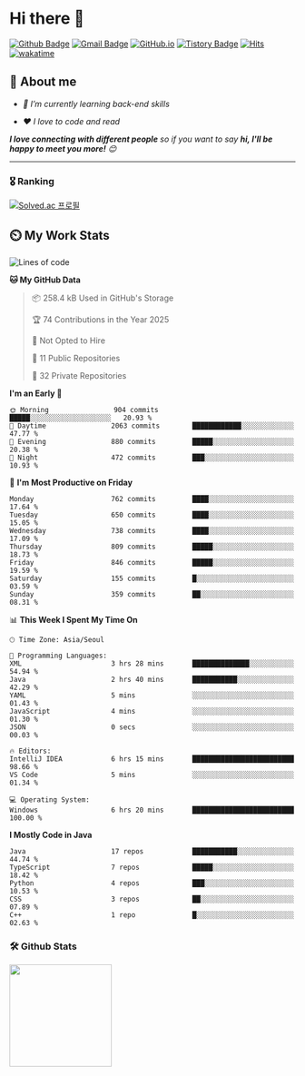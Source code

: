 # Hi there 👋
[![Github Badge](https://img.shields.io/badge/-uiw6unoh-grey?style=flat&logo=github&logoColor=white&link=https://github.com/uiw6unoh/)](https://www.github.com/uiw6unoh/) 
[![Gmail Badge](https://img.shields.io/badge/-uiw6unoh@naver.com-c14438?style=flat&logo=Gmail&logoColor=white&link=mailto:uiw6unoh@naver.com)](mailto:uiw6unoh@naver.com) 
[![GitHub.io](https://img.shields.io/badge/GitHub.io-orange?style=flat&logoColor=white)](https://uiw6unoh.github.io/)
[![Tistory Badge](https://img.shields.io/badge/Tech%20Blog-yellow?style=flat&logoColor=white)](https://www.uiw6unoh.com/)
[![Hits](https://hits.seeyoufarm.com/api/count/incr/badge.svg?url=https%3A%2F%2Fgithub.com%2Fuiw6unoh&count_bg=%2379C83D&title_bg=%23555555&icon=&icon_color=%23E7E7E7&title=hits&edge_flat=false)](https://hits.seeyoufarm.com)
[![wakatime](https://wakatime.com/badge/user/54252e40-b19e-45e1-9ec9-fb1c5a26c628.svg)](https://wakatime.com/@54252e40-b19e-45e1-9ec9-fb1c5a26c628)
<!-- [![Portfolio Badge](https://img.shields.io/badge/portfolio-web-blue?style=flat&link=https://github.com/uiw6unoh/)](https://github.com/uiw6unoh/)  -->

## 💬 About me
<em>
 
- 🌱 I’m currently learning back-end skills
 
- ❤️ I love to code and read
</em>

<em><b>I love connecting with different people</b> so if you want to say <b>hi, I'll be happy to meet you more!</b> 😊</em>

---
### 🎖️ Ranking
[![Solved.ac 프로필](http://mazassumnida.wtf/api/v2/generate_badge?boj=uiw6unoh)](https://www.acmicpc.net/user/uiw6unoh)

## ⏲️ My Work Stats
<!--[![uiw6unoh's wakatime stats](https://github-readme-stats.vercel.app/api/wakatime?username=uiw6unoh)]-->

<!--START_SECTION:waka-->
![Lines of code](https://img.shields.io/badge/From%20Hello%20World%20I%27ve%20Written-3.7%20million%20lines%20of%20code-blue)

**🐱 My GitHub Data** 

> 📦 258.4 kB Used in GitHub's Storage 
 > 
> 🏆 74 Contributions in the Year 2025
 > 
> 🚫 Not Opted to Hire
 > 
> 📜 11 Public Repositories 
 > 
> 🔑 32 Private Repositories 
 > 
**I'm an Early 🐤** 

```text
🌞 Morning                904 commits         █████░░░░░░░░░░░░░░░░░░░░   20.93 % 
🌆 Daytime                2063 commits        ████████████░░░░░░░░░░░░░   47.77 % 
🌃 Evening                880 commits         █████░░░░░░░░░░░░░░░░░░░░   20.38 % 
🌙 Night                  472 commits         ███░░░░░░░░░░░░░░░░░░░░░░   10.93 % 
```
📅 **I'm Most Productive on Friday** 

```text
Monday                   762 commits         ████░░░░░░░░░░░░░░░░░░░░░   17.64 % 
Tuesday                  650 commits         ████░░░░░░░░░░░░░░░░░░░░░   15.05 % 
Wednesday                738 commits         ████░░░░░░░░░░░░░░░░░░░░░   17.09 % 
Thursday                 809 commits         █████░░░░░░░░░░░░░░░░░░░░   18.73 % 
Friday                   846 commits         █████░░░░░░░░░░░░░░░░░░░░   19.59 % 
Saturday                 155 commits         █░░░░░░░░░░░░░░░░░░░░░░░░   03.59 % 
Sunday                   359 commits         ██░░░░░░░░░░░░░░░░░░░░░░░   08.31 % 
```


📊 **This Week I Spent My Time On** 

```text
🕑︎ Time Zone: Asia/Seoul

💬 Programming Languages: 
XML                      3 hrs 28 mins       ██████████████░░░░░░░░░░░   54.94 % 
Java                     2 hrs 40 mins       ███████████░░░░░░░░░░░░░░   42.29 % 
YAML                     5 mins              ░░░░░░░░░░░░░░░░░░░░░░░░░   01.43 % 
JavaScript               4 mins              ░░░░░░░░░░░░░░░░░░░░░░░░░   01.30 % 
JSON                     0 secs              ░░░░░░░░░░░░░░░░░░░░░░░░░   00.03 % 

🔥 Editors: 
IntelliJ IDEA            6 hrs 15 mins       █████████████████████████   98.66 % 
VS Code                  5 mins              ░░░░░░░░░░░░░░░░░░░░░░░░░   01.34 % 

💻 Operating System: 
Windows                  6 hrs 20 mins       █████████████████████████   100.00 % 
```

**I Mostly Code in Java** 

```text
Java                     17 repos            ███████████░░░░░░░░░░░░░░   44.74 % 
TypeScript               7 repos             █████░░░░░░░░░░░░░░░░░░░░   18.42 % 
Python                   4 repos             ███░░░░░░░░░░░░░░░░░░░░░░   10.53 % 
CSS                      3 repos             ██░░░░░░░░░░░░░░░░░░░░░░░   07.89 % 
C++                      1 repo              █░░░░░░░░░░░░░░░░░░░░░░░░   02.63 % 
```




<!--END_SECTION:waka-->

### 🛠️ Github Stats <br/>
<p>
  <img height="180em" src="https://github-readme-stats-git-masterrstaa-rickstaa.vercel.app/api?username=uiw6unoh&show_icons=true&include_all_commits=true">
 <!--
  <img height="180em" src="https://github-readme-stats-git-masterrstaa-rickstaa.vercel.app/api/top-langs/?username=uiw6unoh&layout=compact">
 -->
</p>

